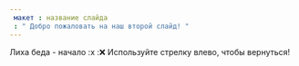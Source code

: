 ```yaml
---
 макет : название слайда
 : " Добро пожаловать на наш второй слайд! "
---
```

Лиха беда -  начало   :x  ::x:
Используйте стрелку влево, чтобы вернуться!
